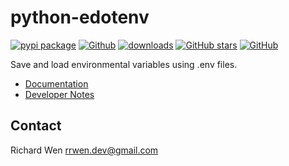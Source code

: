 # python-edotenv

[![pypi package](https://badge.fury.io/py/python-edotenv.svg)](https://pypi.org/project/python-edotenv)
[![Github](https://img.shields.io/badge/Github-rrwen%2Fpython--edotenv-brightgreen?logo=Github)](https://github.com/rrwen/python-edotenv)
[![downloads](https://img.shields.io/pypi/dm/python-edotenv.svg)](https://pypistats.org/packages/python-edotenv)
[![GitHub stars](https://img.shields.io/github/stars/rrwen/python-edotenv.svg)](https://github.com/rrwen/python-edotenv/stargazers)
[![GitHub](https://img.shields.io/github/license/rrwen/python-edotenv.svg)](https://github.com/rrwen/python-edotenv/blob/main/LICENSE)
  
Save and load environmental variables using .env files.

* [Documentation](https://rrwen.github.io/python-edotenv/)
* [Developer Notes](https://github.com/rrwen/python-edotenv/blob/main/DEVELOPER.md)

## Contact

Richard Wen rrwen.dev@gmail.com
